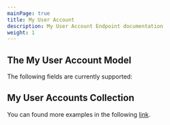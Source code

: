 ```yaml
---
mainPage: true
title: My User Account
description: My User Account Endpoint documentation
weight: 1
---
```


## The My User Account Model

The following fields are currently supported:


## My User Accounts Collection

You can found more examples in the following [link](/docs/my-user-account/examples.html).
